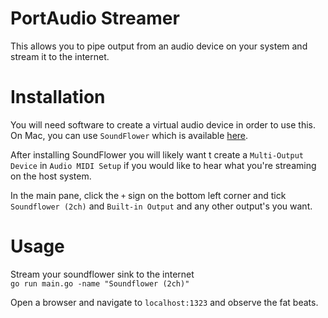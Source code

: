 # PortAudio Streamer
This allows you to pipe output from an audio device on your system and stream it to the internet.  

# Installation

You will need software to create a virtual audio device in order to use this.  On Mac, you can use `SoundFlower` which is available [here](https://github.com/mattingalls/Soundflower/releases/tag/2.0b2).  

After installing SoundFlower you will likely want t create a `Multi-Output Device` in `Audio MIDI Setup` if you would like to hear what you're streaming on the host system.  

In the main pane, click the `+` sign on the bottom left corner and tick `Soundflower (2ch)` and `Built-in Output` and any other output's you want.  

# Usage

Stream your soundflower sink to the internet  
`go run main.go -name "Soundflower (2ch)"`  

Open a browser and navigate to `localhost:1323` and observe the fat beats.  

